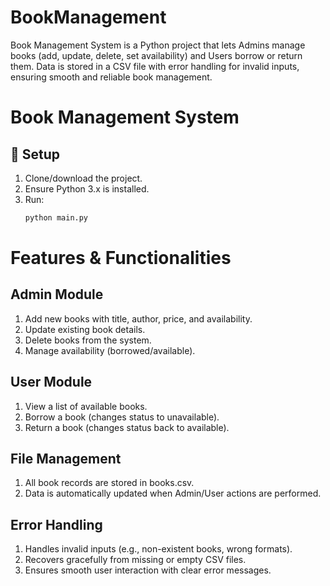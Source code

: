 # BookManagement
Book Management System is a Python project that lets Admins manage books (add, update, delete, set availability) and Users borrow or return them. Data is stored in a CSV file with error handling for invalid inputs, ensuring smooth and reliable book management.
# Book Management System

## 📌 Setup
1. Clone/download the project.
2. Ensure Python 3.x is installed.
3. Run:
   ```bash
   python main.py

# Features & Functionalities
##  Admin Module

1. Add new books with title, author, price, and availability.
2. Update existing book details.
3. Delete books from the system.
4. Manage availability (borrowed/available).

## User Module

1. View a list of available books.
2. Borrow a book (changes status to unavailable).
3. Return a book (changes status back to available).

## File Management

1. All book records are stored in books.csv.
2. Data is automatically updated when Admin/User actions are performed.

## Error Handling
1. Handles invalid inputs (e.g., non-existent books, wrong formats).
2. Recovers gracefully from missing or empty CSV files.
3. Ensures smooth user interaction with clear error messages.

